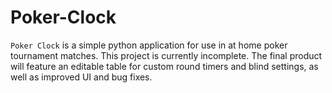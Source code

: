# Poker-Clock

`Poker Clock` is a simple python application for use in at home poker tournament matches. This project is currently incomplete. The final product will feature an editable table for custom round timers and blind settings, as well as improved UI and bug fixes.

